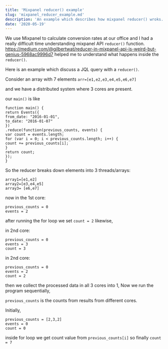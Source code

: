 ```yaml
---
title: 'Mixpanel reducer() example'
slug: 'mixpanel_reducer_example.md'
description: 'An example which describes how mixpanel reducer() wroks.'
date: '2020-05-19'
---
```


We use Mixpanel to calculate conversion rates at our office and I had a really difficult time understanding mixpanel API `reducer()` function.
https://medium.com/@gilbertwat/reducer-in-mixpanel-api-is-weird-but-genius-5968ac9996d7 helped me to understand what happens inside the `reducer()`.

Here is an example which discuss a JQL query with a `reducer()`.

Consider an array with 7 elements `arr=[e1,e2,e3,e4,e5,e6,e7]`

and we have a distributed system where 3 cores are present.

our `main()` is like

```
function main() {
return Events({
from_date: "2016-01-01",
to_date: "2016-01-07"
})
.reduce(function(previous_counts, events) {
var count = events.length;
for (var i = 0; i < previous_counts.length; i++) {
count += previous_counts[i];
}
return count;
});
}
```

So the reducer breaks down elements into 3 threads/arrays:

```
array1=[e1,e2]
array2=[e3,e4,e5]
array3= [e6,e7]
```

now in the 1st core:

```
previous_counts = 0
events = 2
```

after running the for loop we set `count = 2`
likewise,

in 2nd core:

```
previous_counts = 0
events = 3
count = 3
```

in 2nd core:

```
previous_counts = 0
events = 2
count = 2
```

then we collect the processed data in all 3 cores into 1,
Now we run the program sequentially,

`previous_counts` is the counts from results from different cores.

Initially,

```
previous_counts = [2,3,2]
events = 0
count = 0
```

inside for loop we get count value from
`previous_counts[i]`
so finally `count = 7`
